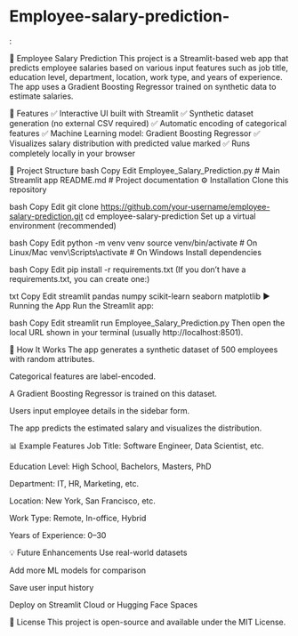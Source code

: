 # Employee-salary-prediction-
:

💼 Employee Salary Prediction
This project is a Streamlit-based web app that predicts employee salaries based on various input features such as job title, education level, department, location, work type, and years of experience.
The app uses a Gradient Boosting Regressor trained on synthetic data to estimate salaries.

🚀 Features
✅ Interactive UI built with Streamlit
✅ Synthetic dataset generation (no external CSV required)
✅ Automatic encoding of categorical features
✅ Machine Learning model: Gradient Boosting Regressor
✅ Visualizes salary distribution with predicted value marked
✅ Runs completely locally in your browser

📂 Project Structure
bash
Copy
Edit
Employee_Salary_Prediction.py   # Main Streamlit app
README.md                       # Project documentation
⚙️ Installation
Clone this repository

bash
Copy
Edit
git clone https://github.com/your-username/employee-salary-prediction.git
cd employee-salary-prediction
Set up a virtual environment (recommended)

bash
Copy
Edit
python -m venv venv
source venv/bin/activate      # On Linux/Mac
venv\Scripts\activate         # On Windows
Install dependencies

bash
Copy
Edit
pip install -r requirements.txt
(If you don’t have a requirements.txt, you can create one:)

txt
Copy
Edit
streamlit
pandas
numpy
scikit-learn
seaborn
matplotlib
▶️ Running the App
Run the Streamlit app:

bash
Copy
Edit
streamlit run Employee_Salary_Prediction.py
Then open the local URL shown in your terminal (usually http://localhost:8501).

🧪 How It Works
The app generates a synthetic dataset of 500 employees with random attributes.

Categorical features are label-encoded.

A Gradient Boosting Regressor is trained on this dataset.

Users input employee details in the sidebar form.

The app predicts the estimated salary and visualizes the distribution.

📊 Example Features
Job Title: Software Engineer, Data Scientist, etc.

Education Level: High School, Bachelors, Masters, PhD

Department: IT, HR, Marketing, etc.

Location: New York, San Francisco, etc.

Work Type: Remote, In-office, Hybrid

Years of Experience: 0–30

💡 Future Enhancements
Use real-world datasets

Add more ML models for comparison

Save user input history

Deploy on Streamlit Cloud or Hugging Face Spaces

📜 License
This project is open-source and available under the MIT License.

